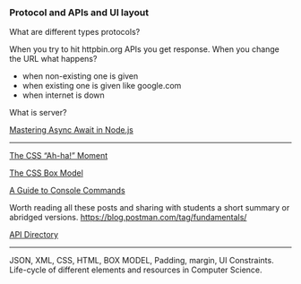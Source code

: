 ### Protocol and APIs and UI layout

What are different types protocols?

When you try to hit httpbin.org APIs you get response.
When you change the URL what happens?
- when non-existing one is given
- when existing one is given like google.com
- when internet is down 

What is server?

[Mastering Async Await in Node.js](https://blog.risingstack.com/mastering-async-await-in-nodejs/)

----

[The CSS “Ah-ha!” Moment ](https://css-tricks.com/the-css-ah-ha-moment/)

[The CSS Box Model](https://css-tricks.com/the-css-box-model/)

[A Guide to Console Commands](https://css-tricks.com/a-guide-to-console-commands/)

Worth reading all these posts and sharing with students a short summary or abridged versions.
https://blog.postman.com/tag/fundamentals/


[API Directory](https://www.programmableweb.com/apis/directory)

----

JSON, XML, CSS, HTML, BOX MODEL, Padding, margin, UI Constraints. Life-cycle of different elements and resources in Computer Science.


